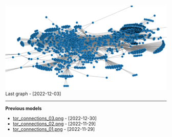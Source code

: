 ![Graphic](https://raw.githubusercontent.com/IndexOffy/tor-network-dataset/master/docs/assets/tor_connections.png)
Last graph - [2022-12-03]

---

**Previous models**

- [tor_connections_03.png](https://raw.githubusercontent.com/IndexOffy/tor-network-dataset/master/docs/assets/graphic/_tor_connections_03.png) - [2022-12-30]
- [tor_connections_02.png](https://raw.githubusercontent.com/IndexOffy/tor-network-dataset/master/docs/assets/graphic/_tor_connections_02.png) - [2022-11-29]
- [tor_connections_01.png](https://raw.githubusercontent.com/IndexOffy/tor-network-dataset/master/docs/assets/graphic/_tor_connections_01.png) - [2022-11-29]
